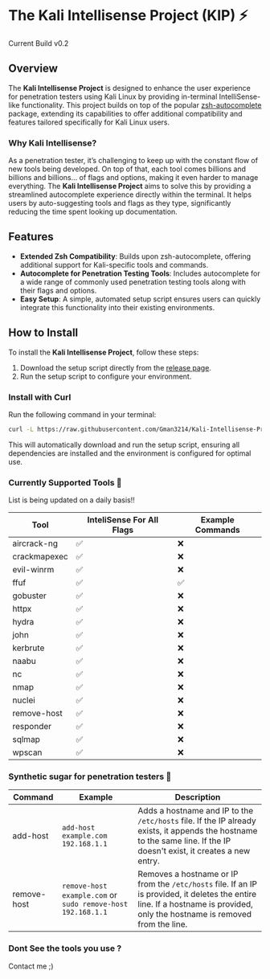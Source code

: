 # The Kali Intellisense Project (KIP) ⚡
Current Build v0.2

## Overview

The **Kali Intellisense Project** is designed to enhance the user experience for penetration testers using Kali Linux by providing in-terminal IntelliSense-like functionality. This project builds on top of the popular [zsh-autocomplete](https://github.com/marlonrichert/zsh-autocomplete) package, extending its capabilities to offer additional compatibility and features tailored specifically for Kali Linux users.

### Why Kali Intellisense?

As a penetration tester, it’s challenging to keep up with the constant flow of new tools being developed. On top of that, each tool comes billions and billions and billions... of flags and options, making it even harder to manage everything. The **Kali Intellisense Project** aims to solve this by providing a streamlined autocomplete experience directly within the terminal. It helps users by auto-suggesting tools and flags as they type, significantly reducing the time spent looking up documentation.

## Features

- **Extended Zsh Compatibility**: Builds upon zsh-autocomplete, offering additional support for Kali-specific tools and commands.
- **Autocomplete for Penetration Testing Tools**: Includes autocomplete for a wide range of commonly used penetration testing tools along with their flags and options.
- **Easy Setup**: A simple, automated setup script ensures users can quickly integrate this functionality into their existing environments.

## How to Install

To install the **Kali Intellisense Project**, follow these steps:

1. Download the setup script directly from the [release page](https://github.com/Gman3214/Kali-Intellisense-Project/releases/download/Release/setup.sh).
2. Run the setup script to configure your environment.

### Install with Curl

Run the following command in your terminal:

```bash
curl -L https://raw.githubusercontent.com/Gman3214/Kali-Intellisense-Project/main/setup.sh | bash
```

This will automatically download and run the setup script, ensuring all dependencies are installed and the environment is configured for optimal use.

### Currently Supported Tools 🦾

List is being updated on a daily basis!!

| Tool         | InteliSense For All Flags                           | Example Commands |
|--------------|---------------------------------------------|---------------------|
| aircrack-ng   | ✅ | ❌ |
| crackmapexec   | ✅ | ❌ |
| evil-winrm   | ✅ | ❌ |
| ffuf         | ✅ | ✅ |
| gobuster     | ✅ | ❌ |
| httpx        | ✅                         | ❌                 |
| hydra        | ✅ | ❌             |
| john         | ✅       | ❌                 |
| kerbrute     | ✅ | ❌               |
| naabu        | ✅                   | ❌                 |
| nc           | ✅                             | ❌                 |
| nmap         | ✅                  | ❌                 |
| nuclei       | ✅              | ❌                 |
| remove-host  | ✅                   | ❌                 |
| responder    | ✅                         | ❌                 |
| sqlmap       | ✅        | ❌                 |
| wpscan       | ✅           | ❌                 |



### Synthetic sugar for penetration testers 🍭
| Command      | Example                              | Description                                                             |
|--------------|--------------------------------------|-------------------------------------------------------------------------|
| add-host     | `add-host example.com 192.168.1.1` | Adds a hostname and IP to the `/etc/hosts` file. If the IP already exists, it appends the hostname to the same line. If the IP doesn't exist, it creates a new entry. |
| remove-host  | `remove-host example.com` or `sudo remove-host 192.168.1.1` | Removes a hostname or IP from the `/etc/hosts` file. If an IP is provided, it deletes the entire line. If a hostname is provided, only the hostname is removed from the line. |


### Dont See the tools you use ?
Contact me ;)
